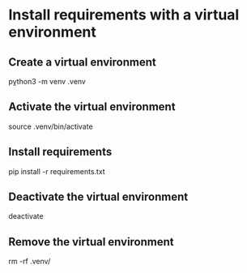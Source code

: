 # Install requirements with a virtual environment

## Create a virtual environment

pỵthon3 -m venv .venv

## Activate the virtual environment

source .venv/bin/activate

## Install requirements

pip install -r requirements.txt

## Deactivate the virtual environment

deactivate

## Remove the virtual environment

rm -rf .venv/
